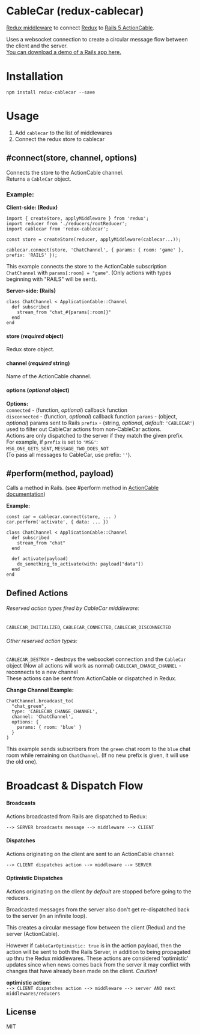 # CableCar (redux-cablecar)

[Redux middleware](http://redux.js.org/docs/api/applyMiddleware.html) to connect [Redux](http://redux.js.org/) to [Rails 5 ActionCable](http://edgeguides.rubyonrails.org/action_cable_overview.html).  

Uses a websocket connection to create a circular message flow between the client and the server.  
[You can download a demo of a Rails app here.](https://github.com/ndhays/redux-cablecar-Rails-Demo-App)

# Installation
`npm install redux-cablecar --save`

# Usage
1. Add `cablecar` to the list of middlewares
2. Connect the redux store to cablecar

## #connect(store, channel, options)
Connects the store to the ActionCable channel.  
Returns a `CableCar` object.

### Example:
**Client-side: (Redux)**
```js6
import { createStore, applyMiddleware } from 'redux';
import reducer from './reducers/rootReducer';
import cablecar from 'redux-cablecar';

const store = createStore(reducer, applyMiddleware(cablecar...));

cablecar.connect(store, 'ChatChannel', { params: { room: 'game' }, prefix: 'RAILS' });
```
This example connects the store to the ActionCable subscription `ChatChannel` with `params[:room] = "game"`. (Only actions with types beginning with "RAILS" will be sent).  

**Server-side: (Rails)**
```rubyonrails
class ChatChannel < ApplicationCable::Channel
  def subscribed
    stream_from "chat_#{params[:room]}"
  end
end
```
#### store (*required* object)
Redux store object.
#### channel (*required* string)
Name of the ActionCable channel.
#### options (*optional* object)
**Options:**  
`connected` - (function, *optional*) callback function  
`disconnected` - (function, *optional*) callback function
`params` - (object, *optional*) params sent to Rails
`prefix` - (string, *optional*, *default:* `'CABLECAR'`) used to filter out CableCar actions from non-CableCar actions.  
Actions are only dispatched to the server if they match the given prefix.  
For example, if `prefix` is set to `'MSG'`:  
`MSG_ONE_GETS_SENT`, `MESSAGE_TWO_DOES_NOT`  
(To pass all messages to CableCar, use prefix: `''`).

## #perform(method, payload)
Calls a method in Rails. (see #perform method in [ActionCable documentation](http://edgeguides.rubyonrails.org/action_cable_overview.html))

**Example:**
```js6
const car = cablecar.connect(store, ... )
car.perform('activate', { data: ... })
```
```rubyonrails
class ChatChannel < ApplicationCable::Channel
  def subscribed
    stream_from "chat"
  end

  def activate(payload)
    do_something_to_activate(with: payload["data"])
  end
end
```

## Defined Actions
###### Reserved action types fired by CableCar middleware:
`CABLECAR_INITIALIZED`, `CABLECAR_CONNECTED`, `CABLECAR_DISCONNECTED`

###### Other reserved action types:
`CABLECAR_DESTROY` - destroys the websocket connection and the `CableCar`
  object (Now all actions will work as normal)
`CABLECAR_CHANGE_CHANNEL` - reconnects to a new channel  
These actions can be sent from ActionCable or dispatched in Redux.  

**Change Channel Example:**  
```rubyonrails
ChatChannel.broadcast_to(
  "chat_green",
  type: 'CABLECAR_CHANGE_CHANNEL',
  channel: 'ChatChannel',
  options: {
    params: { room: 'blue' }
  }
)
```

This example sends subscribers from the `green` chat room to the `blue` chat room while remaining on `ChatChannel`. (If no new prefix is given, it will use the old one).

# Broadcast & Dispatch Flow
#### Broadcasts
Actions broadcasted from Rails are dispatched to Redux:

`--> SERVER broadcasts message --> middleware --> CLIENT`

#### Dispatches
Actions originating on the client are sent to an ActionCable channel:

`--> CLIENT dispatches action --> middleware --> SERVER`

#### Optimistic Dispatches
Actions originating on the client *by default* are stopped before going to the reducers.

Broadcasted messages from the server also don't get re-dispatched back to the server (in an infinite loop).  

This creates a circular message flow between the client (Redux) and the server (ActionCable).  

However if `CableCarOptimistic: true` is in the action payload, then the action will be sent to both the Rails Server, in addition to being propagated up thru the Redux middlewares. These actions are considered 'optimistic' updates since when news comes back from the server it may conflict with changes that have already been made on the client. *Caution!*

**optimistic action:**  
`--> CLIENT dispatches action --> middleware --> server AND next middlewares/reducers`

## License

MIT
